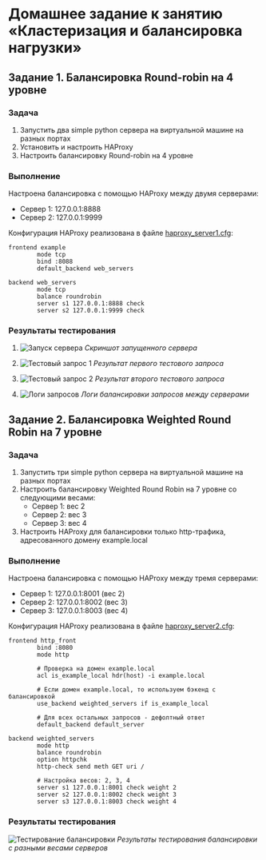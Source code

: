 # Домашнее задание к занятию «Кластеризация и балансировка нагрузки»

## Задание 1. Балансировка Round-robin на 4 уровне

### Задача
1. Запустить два simple python сервера на виртуальной машине на разных портах
2. Установить и настроить HAProxy
3. Настроить балансировку Round-robin на 4 уровне

### Выполнение

Настроена балансировка с помощью HAProxy между двумя серверами:
- Сервер 1: 127.0.0.1:8888
- Сервер 2: 127.0.0.1:9999

Конфигурация HAProxy реализована в файле [haproxy_server1.cfg](fail/haproxy_server1.cfg):
```
frontend example
        mode tcp
        bind :8088
        default_backend web_servers

backend web_servers
        mode tcp
        balance roundrobin
        server s1 127.0.0.1:8888 check
        server s2 127.0.0.1:9999 check
```

### Результаты тестирования

1. ![Запуск сервера](server.png)
   *Скриншот запущенного сервера*

2. ![Тестовый запрос 1](zapros.png)
   *Результат первого тестового запроса*

3. ![Тестовый запрос 2](zapros%20(2).png)
   *Результат второго тестового запроса*

4. ![Логи запросов](log%20zapros%201-2.png)
   *Логи балансировки запросов между серверами*

## Задание 2. Балансировка Weighted Round Robin на 7 уровне

### Задача
1. Запустить три simple python сервера на виртуальной машине на разных портах
2. Настроить балансировку Weighted Round Robin на 7 уровне со следующими весами:
   - Сервер 1: вес 2
   - Сервер 2: вес 3
   - Сервер 3: вес 4
3. Настроить HAProxy для балансировки только http-трафика, адресованного домену example.local

### Выполнение

Настроена балансировка с помощью HAProxy между тремя серверами:
- Сервер 1: 127.0.0.1:8001 (вес 2)
- Сервер 2: 127.0.0.1:8002 (вес 3)
- Сервер 3: 127.0.0.1:8003 (вес 4)

Конфигурация HAProxy реализована в файле [haproxy_server2.cfg](fail/haproxy_server2.cfg):
```
frontend http_front
        bind :8080
        mode http
        
        # Проверка на домен example.local
        acl is_example_local hdr(host) -i example.local
        
        # Если домен example.local, то используем бэкенд с балансировкой
        use_backend weighted_servers if is_example_local
        
        # Для всех остальных запросов - дефолтный ответ
        default_backend default_server

backend weighted_servers
        mode http
        balance roundrobin
        option httpchk
        http-check send meth GET uri /
        
        # Настройка весов: 2, 3, 4
        server s1 127.0.0.1:8001 check weight 2
        server s2 127.0.0.1:8002 check weight 3
        server s3 127.0.0.1:8003 check weight 4
```

### Результаты тестирования

![Тестирование балансировки](zapros%20server%202.png)
*Результаты тестирования балансировки с разными весами серверов*

